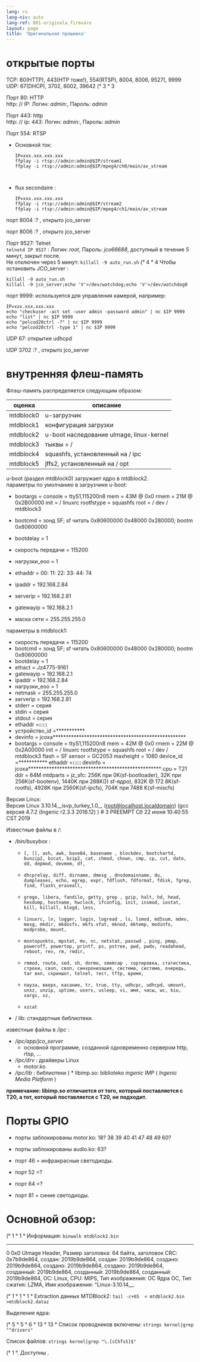 ```yaml
---
lang: ru
lang-niv: auto
lang-ref: 001-originala_firmvaro
layout: page
title: 'Оригинальная прошивка'
---
```


# открытые порты

TCP: 80(HTTP), 443(HTP тоже!), 554(RTSP), 8004, 8006, 9527(, 9999  
UDP: 67(DHCP), 3702, 8002, 39642 (° 3 ° 3

Порт 80: HTTP  
http: // IP: Логин: _admin:_, Пароль: _admin_

Порт 443: http  
http: // ip: 443: Логин: _admin:_, Пароль: _admin_

Порт 554: RTSP  
* Основной ток: 



    ```
    IP=xxx.xxx.xxx.xxx
    ffplay -i rtsp://admin:admin@$IP/stream1
    ffplay -i rtsp://admin:admin@$IP/mpeg4/ch0/main/av_stream



    ```
* flux secondaire :



    ```
    IP=xxx.xxx.xxx.xxx
    ffplay -i rtsp://admin:admin@$IP/stream2
    ffplay -i rtsp://admin:admin@$IP/mpeg4/ch1/main/av_stream
    ````

порт 8004 :? , открыто jco_server



порт 8006 :? , открыто jco_server




Порт 9527: Telnet  
`telnetd IP 9527` : Логин: _root_, Пароль: _jco66688_, доступный в течение 5 минут, закрыт после.  
Не отключен через 5 минут: `killall -9 auto_run.sh`  (° 4 ° 4
Чтобы остановить JCO_server : 
 
 

```
killall -9 auto_run.sh
killall -9 jco_server;echo 'V'>/dev/watchdog;echo 'V'>/dev/watchdog0
```

порт 9999: используется для управления камерой, например:

```
IP=xxx.xxx.xxx.xxx
echo "checkuser -act set -user admin -password admin" | nc $IP 9999
echo "list" | nc $IP 9999
echo "pelcod20ctrl -?" | nc $IP 9999
echo "pelcod20ctrl -type 1" | nc $IP 9999
```

UDP 67: открытие udhcpd

UDP 3702 :? , открыто jco_server




# внутренняя флеш-память
Флэш-память распределяется следующим образом:

оценка | описание |
--- | --- |
mtdblock0 | u-загрузчик |
mtdblock1 | конфигурация загрузки |
mtdblock2 | u-boot наследование uImage, linux-kernel |
mtdblock3 | тыквы = / |
mtdblock4 | squashfs, установленный на / ipc |
mtdblock5 | jffs2, установленный на / opt |

u-boot (раздел mtdblock0) загружает ядро ​​в mtdblock2.  
параметры по умолчанию в загрузчике u-boot:  
* bootargs = console = ttyS1,115200n8 mem = 43M @ 0x0 rmem = 21M @ 0x2B00000 init = / linuxrc rootfstype = squashfs root = / dev / mtdblock3


* bootcmd = зонд SF; sf читать 0x80600000 0x48000 0x280000; bootm 0x80600000


* bootdelay = 1


* скорость передачи = 115200


* нагрузки\_eoo = 1


* ethaddr = 00: 11: 22: 33: 44: 74


* ipaddr = 192.168.2.84


* serverip = 192.168.2.81


* gatewayip = 192.168.2.1


* маска сети = 255.255.255.0



параметры в mtdblock1:
* скорость передачи = 115200
* bootcmd = зонд SF; sf читать 0x80600000 0x48000 0x280000; bootm 0x80600000
* bootdelay = 1
* ethact = Jz4775-9161
* gatewayip = 192.168.2.1
* ipaddr = 192.168.2.84
* нагрузки\_eoo = 1
* netmask = 255.255.255.0
* serverip = 192.168.2.81
* stderr = серия
* stdin = серия
* stdout = серия
* ethaddr =**:**:**:**:**:**
* устройство\_id =***********
* devinfo = jcoxa***************************************************
* bootargs = console = ttyS1,115200n8 mem = 42M @ 0x0 rmem = 22M @ 0x2A00000 init = / linuxrc rootfstype = squashfs root = / dev / mtdblock3 flash = SF sensor = GC2053 maxheight = 1080 device\_id =*********** ethaddr =**:**:**:**:**:** devinfo = jcoxa*************************************************** cpu = T21 ddr = 64M mtdparts = jz\_sfc: 256K при 0K(sf-bootloader), 32K при 256K(sf-bootenv), 1440K при 288K()) sf-ядро), 832K @ 172 8K(sf-rootfs), 4928K при 2560K(sf-ipcfs), 704K при 7488 K(sf-miscfs)


Версия Linux:  
Версия Linux 3.10.14\_\_isvp\_turkey\_1.0\_\_ (root@localhost.localdomain) (gcc версия 4.7.2 (Ingenic r2.3.3 2016.12) ) # 3 PREEMPT Сб 22 июня 10:40:55 CST 2019


Известные файлы в /:
* _/bin/busybox_ : 
  *     [, [[, ash, awk, base64, basename , blockdev, bootchartd, bunzip2, bzcat, bzip2, cat, chmod, chown, cmp, cp, cut, date, dd, depmod, devmem, df,
  *     dhcprelay, diff, dirname, dmesg , dnsdomainname, du, dumpleases, echo, egrep, expr, fdflush, fdformat, fdisk, fgrep, find, flash\_eraseall,
  *     grego, libera, fandilo, getty, grep , gzip, halt, hd, head, hexdump, hostname, hwclock, ifconfig, init, insmod, iostat, kill, killall, klogd, less,
  *     linuxrc, ln, logger, login, logread , ls, lsmod, md5sum, mdev, mesg, mkdir, mkdosfs, mkfs.vfat, mknod, mktemp, modinfo, modprobe, mount,
  *     montopunkto, mpstat, mv, nc, netstat, passwd , ping, pmap, poweroff, powertop, printf, ps, pstree, pwd, pwdx, readahead, reboot, rev, rm, rmdir,
  *     rmmod, route, sed, sh, dormo, smemcap , сортировка, статистика, строки, своп, своп, синхронизация, система, система, очередь, tar вкл, скриншот, telnet, тест, tftp, время,
  *     пауза, вверх, касание, tr, true, tty, udhcpc, udhcpd, umount, unxz, unzip, uptime, users, usleep, vi, имя, часы, wc, kiu, xargs, xz,
  *     xzcat

* / lib: стандартные библиотеки.



известные файлы в _/ipc_ :
* _/ipc/app/jco\_server_
  * основной программе, созданной одновременно сервером http, rtsp, ...
* _/ipc/drv_ : драйверы Linux
  * motor.ko
* _/ipc/lib_ : библиотеки
)  * libimp.so: biblioteko _ingenic_ _IMP_ ( _Ingenic Media Platform_ )


**примечание: libimp.so отличается от того, который поставляется с T20, а тот, который поставляется с T20, не подходит.**

# Порты GPIO

* порты заблокированы motor.ko: 18? 38 39 40 41 47 48 49 60?


* порты заблокированы audio.ko: 63?


* порт 46 = инфракрасные светодиоды.


* порт 52 =?


* порт 64 =?


* порт 81 = синие светодиоды.



# Основной обзор:
(° 1 ° 1 ° Информация:
    `binwalk mtdblock2.bin`



--------------------------------------------------------------------------------
0 0x0 UImage Header, Размер заголовка: 64 байта, заголовок CRC: 0x7b9de864, создан: 2019b9de864, создан: 2019b9de864, создано: 2019b9de864, создано: 2019b9de864, создано: 2019b9de864, созданный: 2019b9de864, созданный: 2019b9de864, созданный: 2019b9de864, ОС: Linux, CPU: MIPS, Тип изображения: ОС Ядра ОС, Тип сжатия: LZMA, Имя изображения: "Linux-3.10.14__.

(° 1 ° 1 ° 1 ° Extraction данных MTDBlock2:
    `tail -c+65  < mtdblock2.bin >mtdblock2.dataz`

Выделение ядра:


(° 5 ° 5 ° 6 ° 13 ° 13 ° Список проводников включены:    `strings kernel|grep "^drivers"`

Список файлов:
    `strings kernel|grep "\.[cChTsS]$"`









(° 1 °. Доступны
.
